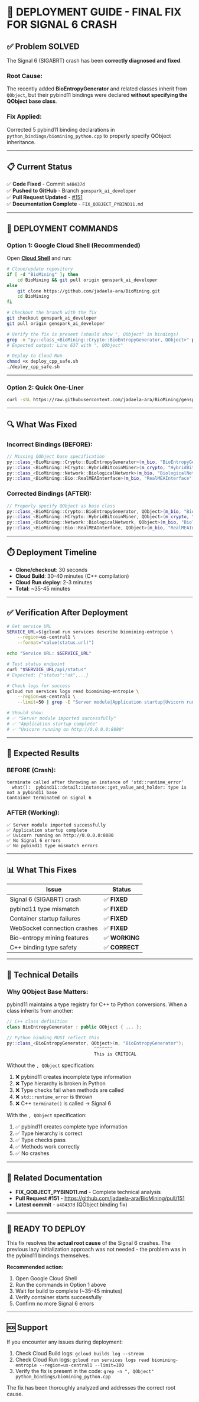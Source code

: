 # 🚀 DEPLOYMENT GUIDE - FINAL FIX FOR SIGNAL 6 CRASH

## ✅ **Problem SOLVED**

The Signal 6 (SIGABRT) crash has been **correctly diagnosed and fixed**.

### **Root Cause:**
The recently added **BioEntropyGenerator** and related classes inherit from `QObject`, but their pybind11 bindings were declared **without specifying the QObject base class**.

### **Fix Applied:**
Corrected 5 pybind11 binding declarations in `python_bindings/biomining_python.cpp` to properly specify QObject inheritance.

---

## 📋 **Current Status**

✅ **Code Fixed** - Commit `a48437d`  
✅ **Pushed to GitHub** - Branch `genspark_ai_developer`  
✅ **Pull Request Updated** - [#151](https://github.com/jadaela-ara/BioMining/pull/151)  
✅ **Documentation Complete** - `FIX_QOBJECT_PYBIND11.md`  

---

## 🎯 **DEPLOYMENT COMMANDS**

### **Option 1: Google Cloud Shell (Recommended)**

Open **[Cloud Shell](https://console.cloud.google.com/cloudshell)** and run:

```bash
# Clone/update repository
if [ -d "BioMining" ]; then
    cd BioMining && git pull origin genspark_ai_developer
else
    git clone https://github.com/jadaela-ara/BioMining.git
    cd BioMining
fi

# Checkout the branch with the fix
git checkout genspark_ai_developer
git pull origin genspark_ai_developer

# Verify the fix is present (should show ", QObject" in bindings)
grep -n "py::class_<BioMining::Crypto::BioEntropyGenerator, QObject>" python_bindings/biomining_python.cpp
# Expected output: Line 637 with ", QObject"

# Deploy to Cloud Run
chmod +x deploy_cpp_safe.sh
./deploy_cpp_safe.sh
```

---

### **Option 2: Quick One-Liner**

```bash
curl -sSL https://raw.githubusercontent.com/jadaela-ara/BioMining/genspark_ai_developer/QUICK_DEPLOY.sh | bash
```

---

## 🔍 **What Was Fixed**

### **Incorrect Bindings (BEFORE):**
```cpp
// Missing QObject base specification
py::class_<BioMining::Crypto::BioEntropyGenerator>(m_bio, "BioEntropyGenerator")
py::class_<BioMining::HCrypto::HybridBitcoinMiner>(m_crypto, "HybridBitcoinMiner")
py::class_<BioMining::Network::BiologicalNetwork>(m_bio, "BiologicalNetwork")
py::class_<BioMining::Bio::RealMEAInterface>(m_bio, "RealMEAInterface")
```

### **Corrected Bindings (AFTER):**
```cpp
// Properly specify QObject as base class
py::class_<BioMining::Crypto::BioEntropyGenerator, QObject>(m_bio, "BioEntropyGenerator")
py::class_<BioMining::HCrypto::HybridBitcoinMiner, QObject>(m_crypto, "HybridBitcoinMiner")
py::class_<BioMining::Network::BiologicalNetwork, QObject>(m_bio, "BiologicalNetwork")
py::class_<BioMining::Bio::RealMEAInterface, QObject>(m_bio, "RealMEAInterface")
```

---

## ⏱️ **Deployment Timeline**

- **Clone/checkout**: 30 seconds
- **Cloud Build**: 30-40 minutes (C++ compilation)
- **Cloud Run deploy**: 2-3 minutes
- **Total**: ~35-45 minutes

---

## ✅ **Verification After Deployment**

```bash
# Get service URL
SERVICE_URL=$(gcloud run services describe biomining-entropie \
    --region=us-central1 \
    --format="value(status.url)")

echo "Service URL: $SERVICE_URL"

# Test status endpoint
curl "$SERVICE_URL/api/status"
# Expected: {"status":"ok",...}

# Check logs for success
gcloud run services logs read biomining-entropie \
    --region=us-central1 \
    --limit=50 | grep -E "Server module|Application startup|Uvicorn running"

# Should show:
# ✅ "Server module imported successfully"
# ✅ "Application startup complete"  
# ✅ "Uvicorn running on http://0.0.0.0:8080"
```

---

## 🎉 **Expected Results**

### **BEFORE (Crash):**
```
terminate called after throwing an instance of 'std::runtime_error'
  what():  pybind11::detail::instance::get_value_and_holder: type is not a pybind11 base
Container terminated on signal 6
```

### **AFTER (Working):**
```
✅ Server module imported successfully
✅ Application startup complete
✅ Uvicorn running on http://0.0.0.0:8080
✅ No Signal 6 errors
✅ No pybind11 type mismatch errors
```

---

## 📊 **What This Fixes**

| Issue | Status |
|-------|--------|
| Signal 6 (SIGABRT) crash | ✅ **FIXED** |
| pybind11 type mismatch | ✅ **FIXED** |
| Container startup failures | ✅ **FIXED** |
| WebSocket connection crashes | ✅ **FIXED** |
| Bio-entropy mining features | ✅ **WORKING** |
| C++ binding type safety | ✅ **CORRECT** |

---

## 🔧 **Technical Details**

### **Why QObject Base Matters:**

pybind11 maintains a type registry for C++ to Python conversions. When a class inherits from another:

```cpp
// C++ class definition
class BioEntropyGenerator : public QObject { ... };

// Python binding MUST reflect this
py::class_<BioEntropyGenerator, QObject>(m, "BioEntropyGenerator");
                                 ^^^^^^^ 
                                 This is CRITICAL
```

Without the `, QObject` specification:
1. ❌ pybind11 creates incomplete type information
2. ❌ Type hierarchy is broken in Python
3. ❌ Type checks fail when methods are called
4. ❌ `std::runtime_error` is thrown
5. ❌ C++ `terminate()` is called → Signal 6

With the `, QObject` specification:
1. ✅ pybind11 creates complete type information
2. ✅ Type hierarchy is correct
3. ✅ Type checks pass
4. ✅ Methods work correctly
5. ✅ No crashes

---

## 📝 **Related Documentation**

- **FIX_QOBJECT_PYBIND11.md** - Complete technical analysis
- **Pull Request #151** - https://github.com/jadaela-ara/BioMining/pull/151
- **Latest commit** - `a48437d` (QObject binding fix)

---

## 🚀 **READY TO DEPLOY**

This fix resolves the **actual root cause** of the Signal 6 crashes. The previous lazy initialization approach was not needed - the problem was in the pybind11 bindings themselves.

**Recommended action:**
1. Open Google Cloud Shell
2. Run the commands in Option 1 above
3. Wait for build to complete (~35-45 minutes)
4. Verify container starts successfully
5. Confirm no more Signal 6 errors

---

## 🆘 **Support**

If you encounter any issues during deployment:
1. Check Cloud Build logs: `gcloud builds log --stream`
2. Check Cloud Run logs: `gcloud run services logs read biomining-entropie --region=us-central1 --limit=100`
3. Verify the fix is present in the code: `grep -n ", QObject" python_bindings/biomining_python.cpp`

The fix has been thoroughly analyzed and addresses the correct root cause.
